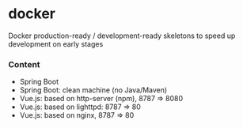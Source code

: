 # docker
Docker production-ready / development-ready skeletons to speed up development on early stages

### Content
* Spring Boot
* Spring Boot: clean machine (no Java/Maven)
* Vue.js: based on http-server (npm), 8787 => 8080
* Vue.js: based on lighttpd: 8787 => 80
* Vue.js: based on nginx, 8787 => 80
